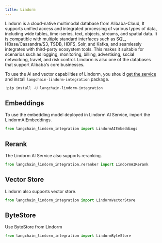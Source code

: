 ```yaml
---
title: Lindorm
---
```


Lindorm is a cloud-native multimodal database from Alibaba-Cloud, It supports unified access and integrated processing of various types of data, including wide tables, time-series, text, objects, streams, and spatial data. It is compatible with multiple standard interfaces such as SQL, HBase/Cassandra/S3, TSDB, HDFS, Solr, and Kafka, and seamlessly integrates with third-party ecosystem tools. This makes it suitable for scenarios such as logging, monitoring, billing, advertising, social networking, travel, and risk control. Lindorm is also one of the databases that support Alibaba's core businesses.

To use the AI and vector capabilities of Lindorm, you should [get the service](https://help.aliyun.com/document_detail/174640.html?spm=a2c4g.11186623.help-menu-172543.d_0_1_0.4c6367558DN8Uq) and install `langchain-lindorm-integration` package.


```python
!pip install -U langchain-lindorm-integration
```

## Embeddings

To use the embedding model deployed in Lindorm AI Service, import the LindormAIEmbeddings.


```python
from langchain_lindorm_integration import LindormAIEmbeddings
```

## Rerank

The Lindorm AI Service also supports reranking.


```python
from langchain_lindorm_integration.reranker import LindormAIRerank
```

## Vector Store

Lindorm also supports vector store.


```python
from langchain_lindorm_integration import LindormVectorStore
```

## ByteStore

Use ByteStore from Lindorm


```python
from langchain_lindorm_integration import LindormByteStore
```
